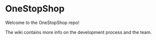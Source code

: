 # OneStopShop

Welcome to the OneStopShop repo!

The wiki contains more info on the development process and the team.
